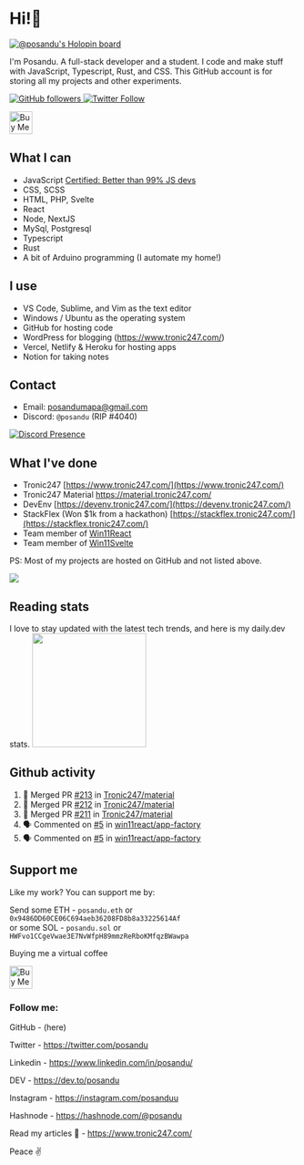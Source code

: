 # Hi!👋 

[![@posandu's Holopin board](https://holopin.me/posandu)](https://holopin.io/@posandu)

I'm Posandu. A full-stack developer and a student. I code and make stuff with JavaScript, Typescript, Rust, and CSS. This GitHub account is for storing all my projects and other experiments.

<a href="https://github.com/Posandu">
	<img alt="GitHub followers" src="https://img.shields.io/github/followers/posandu?style=social">
</a>

<a href="https://twitter.com/Posandu">
	<img alt="Twitter Follow" src="https://img.shields.io/twitter/follow/posandu?style=social">
</a>

<a href="https://www.buymeacoffee.com/posandu" target="_blank"><img src="https://cdn.buymeacoffee.com/buttons/v2/default-red.png" alt="Buy Me A Coffee" style="height: 40px !important;" ></a>

## What I can

- JavaScript [Certified: Better than 99% JS devs](https://www.codingame.com/certification/UuE-yYkOPsUD3F6aCWZ5ZA)
- CSS, SCSS
- HTML, PHP, Svelte
- React
- Node, NextJS
- MySql, Postgresql
- Typescript
- Rust
- A bit of Arduino programming (I automate my home!)

## I use

- VS Code, Sublime, and Vim as the text editor
- Windows / Ubuntu as the operating system
- GitHub for hosting code
- WordPress for blogging (https://www.tronic247.com/)
- Vercel, Netlify & Heroku for hosting apps
- Notion for taking notes

## Contact

- Email: posandumapa@gmail.com
- Discord: `@posandu` (RIP #4040)

[![Discord Presence](https://lanyard.cnrad.dev/api/961161387101536296)](https://youtube.com/watch?v=dqw4w9wgxcq)

## What I've done

- Tronic247 [https://www.tronic247.com/](https://www.tronic247.com/)
- Tronic247 Material https://material.tronic247.com/
- DevEnv [https://devenv.tronic247.com/](https://devenv.tronic247.com/)
- StackFlex (Won $1k from a hackathon) [https://stackflex.tronic247.com/](https://stackflex.tronic247.com/)
- Team member of [Win11React](https://win11.blueedge.me/)
- Team member of [Win11Svelte](https://github.com/yashash-pugalia/win11-svelte)

PS: Most of my projects are hosted on GitHub and not listed above.

<img src="https://spotify-github-profile.vercel.app/api/view.svg?uid=31gr2rav6xfv3jbfsemb5orfw57m&cover_image=true&theme=novatorem&bar_color=53b14f&bar_color_cover=true"/>

## Reading stats

I love to stay updated with the latest tech trends, and here is my daily.dev stats.
<img src="https://api.daily.dev/devcards/bc577391486143969f5b3b599b499632.png?r=sp8" width=200/>

## Github activity
<!--START_SECTION:activity-->
1. 🎉 Merged PR [#213](https://github.com/Tronic247/material/pull/213) in [Tronic247/material](https://github.com/Tronic247/material)
2. 🎉 Merged PR [#212](https://github.com/Tronic247/material/pull/212) in [Tronic247/material](https://github.com/Tronic247/material)
3. 🎉 Merged PR [#211](https://github.com/Tronic247/material/pull/211) in [Tronic247/material](https://github.com/Tronic247/material)
4. 🗣 Commented on [#5](https://github.com/win11react/app-factory/issues/5) in [win11react/app-factory](https://github.com/win11react/app-factory)
5. 🗣 Commented on [#5](https://github.com/win11react/app-factory/issues/5) in [win11react/app-factory](https://github.com/win11react/app-factory)
<!--END_SECTION:activity-->

## Support me
Like my work? You can support me by:

Send some ETH - `posandu.eth` or `0x9486DD60CE06C694aeb36208FD8b8a33225614Af` <br>
or some SOL - `posandu.sol` or `HWFvo1CCgeVwae3E7NvWfpH89mmzReRboKMfqzBWawpa`

Buying me a virtual coffee

<a href="https://www.buymeacoffee.com/posandu" target="_blank"><img src="https://cdn.buymeacoffee.com/buttons/v2/default-red.png" alt="Buy Me A Coffee" style="height: 40px !important;" ></a>

### Follow me:

GitHub - (here)

Twitter - https://twitter.com/posandu

Linkedin - https://www.linkedin.com/in/posandu/

DEV - https://dev.to/posandu

Instagram - https://instagram.com/posanduu

Hashnode - https://hashnode.com/@posandu

Read my articles 🥰 - https://www.tronic247.com/

Peace ✌️
